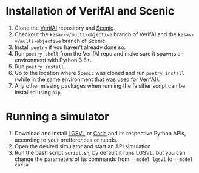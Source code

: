 # Installation of VerifAI and Scenic

1. Clone the [VerifAI](https://github.com/BerkeleyLearnVerify/VerifAI) repository and [Scenic](https://github.com/BerkeleyLearnVerify/Scenic).
2. Checkout the `kesav-v/multi-objective` branch of VerifAI and the `kesav-v/multi-objective` branch of Scenic.
3. Install `poetry` if you haven’t already done so.
4. Run `poetry shell` from the VerifAI repo and make sure it spawns an environment with Python 3.8+.
5. Run `poetry install`.
6. Go to the location where `Scenic` was cloned and run `poetry install` (while in the same environment that was used for VerifAI).
7. Any other missing packages when running the falsifier script can be installed using `pip`.

# Running a simulator

1. Download and install [LGSVL](https://www.svlsimulator.com/) or [Carla](https://carla.org/) and its respective Python APIs, according to your prefferences or needs.
2. Open the desired simulator and start an API simulation
3. Run the bash script `script.sh`, by default it runs LGSVL, but you can change the parameters of its commands from `--model lgsvl` to `--model carla`
